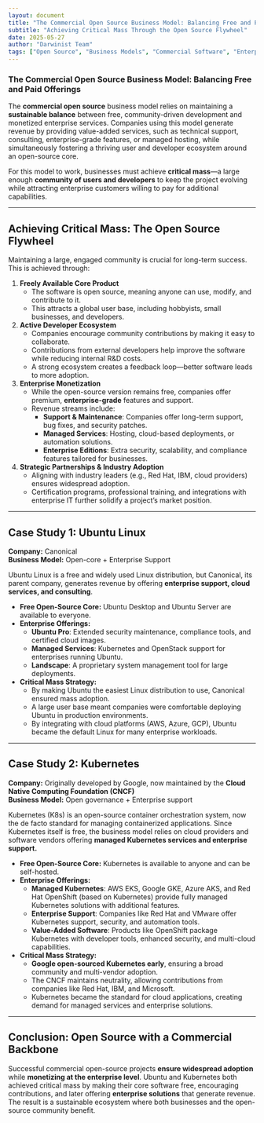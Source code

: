 ```yaml
---
layout: document
title: "The Commercial Open Source Business Model: Balancing Free and Paid Offerings"
subtitle: "Achieving Critical Mass Through the Open Source Flywheel"
date: 2025-05-27
author: "Darwinist Team"
tags: ["Open Source", "Business Models", "Commercial Software", "Enterprise Software", "Community Building", "Technology Strategy"]
---
```


### **The Commercial Open Source Business Model: Balancing Free and Paid Offerings**

The **commercial open source** business model relies on maintaining a **sustainable balance** between free, community-driven development and monetized enterprise services. Companies using this model generate revenue by providing value-added services, such as technical support, consulting, enterprise-grade features, or managed hosting, while simultaneously fostering a thriving user and developer ecosystem around an open-source core.

For this model to work, businesses must achieve **critical mass**—a large enough **community of users and developers** to keep the project evolving while attracting enterprise customers willing to pay for additional capabilities.

---

## **Achieving Critical Mass: The Open Source Flywheel**

Maintaining a large, engaged community is crucial for long-term success. This is achieved through:

1. **Freely Available Core Product**  
   * The software is open source, meaning anyone can use, modify, and contribute to it.  
   * This attracts a global user base, including hobbyists, small businesses, and developers.  
2. **Active Developer Ecosystem**  
   * Companies encourage community contributions by making it easy to collaborate.  
   * Contributions from external developers help improve the software while reducing internal R\&D costs.  
   * A strong ecosystem creates a feedback loop—better software leads to more adoption.  
3. **Enterprise Monetization**  
   * While the open-source version remains free, companies offer premium, **enterprise-grade** features and support.  
   * Revenue streams include:  
     * **Support & Maintenance**: Companies offer long-term support, bug fixes, and security patches.  
     * **Managed Services**: Hosting, cloud-based deployments, or automation solutions.  
     * **Enterprise Editions**: Extra security, scalability, and compliance features tailored for businesses.  
4. **Strategic Partnerships & Industry Adoption**  
   * Aligning with industry leaders (e.g., Red Hat, IBM, cloud providers) ensures widespread adoption.  
   * Certification programs, professional training, and integrations with enterprise IT further solidify a project’s market position.

---

## **Case Study 1: Ubuntu Linux**

**Company:** Canonical  
**Business Model:** Open-core \+ Enterprise Support

Ubuntu Linux is a free and widely used Linux distribution, but Canonical, its parent company, generates revenue by offering **enterprise support, cloud services, and consulting**.

* **Free Open-Source Core:** Ubuntu Desktop and Ubuntu Server are available to everyone.  
* **Enterprise Offerings:**  
  * **Ubuntu Pro**: Extended security maintenance, compliance tools, and certified cloud images.  
  * **Managed Services**: Kubernetes and OpenStack support for enterprises running Ubuntu.  
  * **Landscape**: A proprietary system management tool for large deployments.  
* **Critical Mass Strategy:**  
  * By making Ubuntu the easiest Linux distribution to use, Canonical ensured mass adoption.  
  * A large user base meant companies were comfortable deploying Ubuntu in production environments.  
  * By integrating with cloud platforms (AWS, Azure, GCP), Ubuntu became the default Linux for many enterprise workloads.

---

## **Case Study 2: Kubernetes**

**Company:** Originally developed by Google, now maintained by the **Cloud Native Computing Foundation (CNCF)**  
**Business Model:** Open governance \+ Enterprise support

Kubernetes (K8s) is an open-source container orchestration system, now the de facto standard for managing containerized applications. Since Kubernetes itself is free, the business model relies on cloud providers and software vendors offering **managed Kubernetes services and enterprise support.**

* **Free Open-Source Core:** Kubernetes is available to anyone and can be self-hosted.  
* **Enterprise Offerings:**  
  * **Managed Kubernetes**: AWS EKS, Google GKE, Azure AKS, and Red Hat OpenShift (based on Kubernetes) provide fully managed Kubernetes solutions with additional features.  
  * **Enterprise Support**: Companies like Red Hat and VMware offer Kubernetes support, security, and automation tools.  
  * **Value-Added Software**: Products like OpenShift package Kubernetes with developer tools, enhanced security, and multi-cloud capabilities.  
* **Critical Mass Strategy:**  
  * **Google open-sourced Kubernetes early**, ensuring a broad community and multi-vendor adoption.  
  * The CNCF maintains neutrality, allowing contributions from companies like Red Hat, IBM, and Microsoft.  
  * Kubernetes became the standard for cloud applications, creating demand for managed services and enterprise solutions.

---

## **Conclusion: Open Source with a Commercial Backbone**

Successful commercial open-source projects **ensure widespread adoption** while **monetizing at the enterprise level**. Ubuntu and Kubernetes both achieved critical mass by making their core software free, encouraging contributions, and later offering **enterprise solutions** that generate revenue. The result is a sustainable ecosystem where both businesses and the open-source community benefit.

